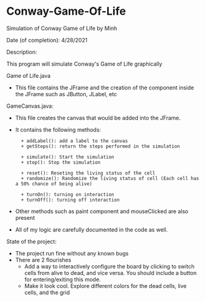 # Conway-Game-Of-Life
Simulation of Conway Game of Life by Minh

Date (of completion): 4/28/2021

Description:

This program will simulate Conway's Game of Life graphically 


Game of Life.java
- This file contains the JFrame and the creation of the component inside the JFrame such as JButton, JLabel, etc


GameCanvas.java:
- This file creates the canvas that would be added into the JFrame.
- It contains the following methods:
        
        + addLabel(): add a label to the canvas
        + getSteps(): return the steps performed in the simulation
        
        + simulate(): Start the simulation
        + stop(): Stop the simulation
        
        + reset(): Reseting the living status of the cell
        + randomize(): Randomize the living status of cell (Each cell has a 50% chance of being alive)

        + turnOn(): turning on interaction
        + turnOff(): turning off interaction
    
 - Other methods such as paint component and mouseClicked are also present
 - All of my logic are carefully documented in the code as well. 
    
State of the project:
- The project run fine without any known bugs
- There are 2 flourishes
    - Add a way to interactively configure the board by clicking to switch cells from
    alive to dead, and vice versa. You should include a button for entering/exiting
    this mode.
    -  Make it look cool. Explore different colors for the dead cells, live cells, and the
    grid


